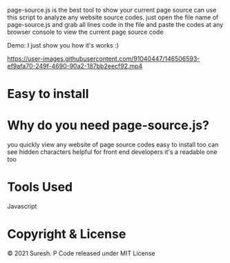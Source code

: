 page-source.js is the best tool to show your current page source can use this script to analyze any website source codes. 
just open the file name of page-source.js and grab all lines code in the file and paste the codes at any browser console to view the current page source code


Demo:
I just show you how it's works :)

https://user-images.githubusercontent.com/91040447/146506593-ef9afa70-249f-4690-90a2-187bb2eecf92.mp4


# Easy to install
<script src="page-source.js"></script>

# Why do you need page-source.js?
you quickly view any website of page source codes
easy to install too
can see hidden characters
helpful for front end developers
it's a readable one too

# Tools Used
Javascript

# Copyright & License
© 2021 Suresh. P 
 Code released under MIT License
